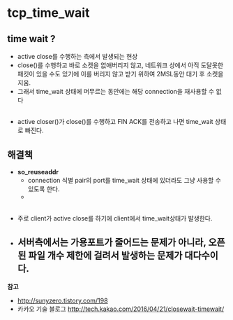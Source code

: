 # tcp_time_wait  

## time wait ?
- active close를 수행하는 측에서 발생되는 현상
- close()를 수행하고 바로 소켓을 없애버리지 않고, 네트워크 상에서 아직 도달못한 패킷이 있을 수도 있기에
이를 버리지 않고 받기 위하여 2MSL동안 대기 후 소켓을 지움.
- 그래서 time_wait 상태에 머무르는 동안에는 해당 connection을 재사용할 수 없다
##
- active closer()가 close()를 수행하고 FIN ACK를 전송하고 나면 time_wait 상태로 빠진다.


## 해결책
- **so_reuseaddr**  
  - connection 식별 pair의 port를 time_wait 상태에 있더라도 그냥 사용할 수 있도록 한다.
  -

##
- 주로 client가 active close를 하기에 client에서 time_wait상태가 발생한다.  





- 서버측에서는 가용포트가 줄어드는 문제가 아니라, 오픈된 파일 개수 제한에 걸려서 발생하는 문제가 대다수이다.
  -



**참고**
- http://sunyzero.tistory.com/198
- 카카오 기술 블로그 http://tech.kakao.com/2016/04/21/closewait-timewait/
